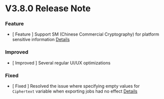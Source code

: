 # V3.8.0 Release Note




### Feature
- [ Feature ] Support SM (Chinese Commercial Cryptography) for platform sensitive information [Details](http://github.com/TencentBlueKing/bk-job/issues/2055)


### Improved
- [ Improved ] Several regular UI/UX optimizations

### Fixed

- [ Fixed ] Resolved the issue where specifying empty values for `Ciphertext` variable when exporting jobs had no effect [Details](http://github.com/TencentBlueKing/bk-job/issues/2348)